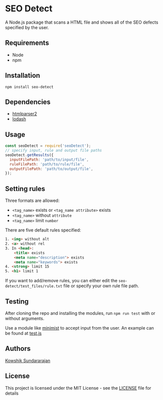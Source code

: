 # SEO Detect
A Node.js package that scans a HTML file and shows all of the SEO defects specified by the user.

## Requirements
* Node
* npm

## Installation
    npm install seo-detect

## Dependencies
* [htmlparser2](https://github.com/fb55/htmlparser2/)
* [lodash](https://lodash.com/)

## Usage
```javascript
const seoDetect = require('seoDetect');
// specify input, rule and output file paths
seoDetect.getResults({
  inputFilePath: 'path/to/input/file',
  ruleFilePath: 'path/to/rule/file',
  outputFilePath: 'path/to/output/file',
});
```
## Setting rules
Three formats are allowed:
  * `<tag_name>` exists or `<tag_name attribute>` exists
  * `<tag_name>` without `attribute`
  * `<tag_name>` limit `number`

There are five default rules specified:
```html
1. <img> without alt
2. <a> without rel
3. In <head>:
    <title> exists
    <meta name="description"> exists
    <meta name="keywords"> exists
4. <strong> limit 15
5. <h1> limit 1
```  
If you want to add/remove rules, you can either edit the `seo-detect/test_files/rule.txt` file or specify your own rule file path.

## Testing
After cloning the repo and installing the modules, run `npm run test` with or without arguments.

Use a module like [minimist](https://www.npmjs.com/package/minimist) to accept input from the user. An example can be found at [test.js](https://github.com/kowshik-sundararajan/seo-detect/blob/master/lib/test.js)

## Authors
[Kowshik Sundararajan](https://github.com/kowshik-sundararajan)

## License
This project is licensed under the MIT License - see the [LICENSE](LICENSE) file for details
